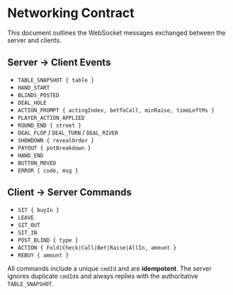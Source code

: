 # Networking Contract

This document outlines the WebSocket messages exchanged between the server and clients.

## Server → Client Events

- `TABLE_SNAPSHOT { table }`
- `HAND_START`
- `BLINDS_POSTED`
- `DEAL_HOLE`
- `ACTION_PROMPT { actingIndex, betToCall, minRaise, timeLeftMs }`
- `PLAYER_ACTION_APPLIED`
- `ROUND_END { street }`
- `DEAL_FLOP` / `DEAL_TURN` / `DEAL_RIVER`
- `SHOWDOWN { revealOrder }`
- `PAYOUT { potBreakdown }`
- `HAND_END`
- `BUTTON_MOVED`
- `ERROR { code, msg }`

## Client → Server Commands

- `SIT { buyIn }`
- `LEAVE`
- `SIT_OUT`
- `SIT_IN`
- `POST_BLIND { type }`
- `ACTION { Fold|Check|Call|Bet|Raise|AllIn, amount }`
- `REBUY { amount }`

All commands include a unique `cmdId` and are **idempotent**. The server ignores
duplicate `cmdId`s and always replies with the authoritative `TABLE_SNAPSHOT`.
